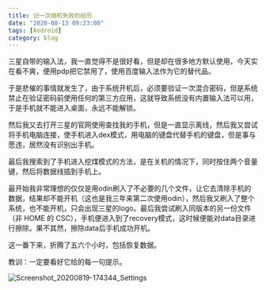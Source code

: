 ```yaml
---
title: 记一次搞机失败的经历
date: "2020-08-13 09:23:00"
tags: [Android]
category: blog
---
```

三星自带的输入法，我一直觉得不是很好看，但是却在很多地方默认使用，今天实在看不爽，便用pdp把它禁用了，使用百度输入法作为它的替代品。

<!-- more -->

于是悲催的事情就发生了，由于系统开机后，必须要验证一次混合密码，但是系统禁止在验证密码前使用任何的第三方应用，这就导致系统没有内置输入法可以用，于是手机就不能进入桌面，永远不能解锁。

然后我又去打开三星的官网使用查找我的手机，但是一直显示离线，然后我又尝试将手机电脑连接，使手机进入dex模式，用电脑的键盘代替手机的键盘，但是事与愿违，居然没有识别出手机。

最后我搜索到了手机进入挖煤模式的方法，是在关机的情况下，同时按住两个音量键，然后将数据线插到手机上。

最开始我非常理想的仅仅是用odin刷入了不必要的几个文件，让它去清除手机的数据，结果却不能开机（这也是我三年来第二次使用odin），然后我又刷入了整个系统，也不能开机，只会出现三星的logo。最后我尝试刷入同版本的另一份文件（非 HOME 的 CSC），手机便进入到了recovery模式，这时候便能对data目录进行擦除。果不其然，擦除data后手机成功开机。

这一番下来，折腾了五六个小时，包括恢复数据。

教训：一定要看好它给的每一句提示。

![Screenshot_20200819-174344_Settings](https://tvax1.sinaimg.cn/large/005ZJ4a1ly1ghw9wx8um8j31402gw0we.jpg)